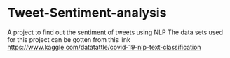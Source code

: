 # Tweet-Sentiment-analysis
A project to find out the sentiment of tweets using NLP
The data sets used for this project can be gotten from this link https://www.kaggle.com/datatattle/covid-19-nlp-text-classification
